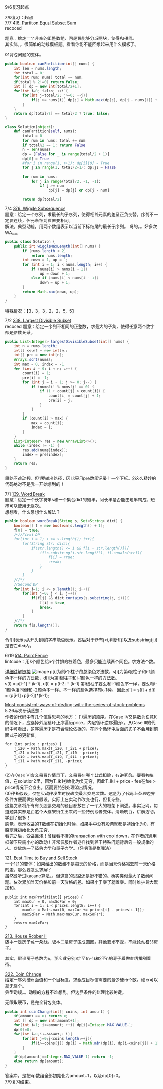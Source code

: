 9/6复习起点

7/9复习：起点<br>
7/7 [416. Partition Equal Subset Sum](https://leetcode.com/problems/partition-equal-subset-sum/description/)<br>recoded

题意：给定一个非空的正整数组，问是否能够分成两块，使得和相同。<br>
其实嘛。。很简单的动规模板题。看看你能不能回想起来用什么模板了。

01背包问题的变体。

```java
public boolean canPartition(int[] nums) {
    int len = nums.length;
    int total = 0;
    for(int num: nums) total += num;
    if(total % 2!=0) return false;
    int [] dp = new int[total/2+1];
    for(int i=0; i<len; ++i){
        for(int j=total/2; j>=0; --j){
            if(j >= nums[i]) dp[j] = Math.max(dp[j], dp[j - nums[i]] + nums[i]);
        }
    }
    return dp[total/2] == total/2 ? true: false;
}
```

```python
class Solution(object):
    def canPartition(self, nums):
        total = 0
        for num in nums: total += num
        if total%2 == 1: return False
        n = len(nums)
        dp = [False for _ in range(total/2 + 1)]
        dp[0] = True
        #for i in range(1, n+1): dp[i][0] = True
        for j in range(1, total/2+1): dp[j] = False
        
        for num in nums:
            for j in range(total/2, -1, -1):
                if j >= num:
                    dp[j] = dp[j] or dp[j - num]
                    
        return dp[total/2]
```



7/4 [376. Wiggle Subsequence](https://leetcode.com/problems/wiggle-subsequence/description/)<br>
题意：给定一个序列，求最长的子序列，使得相邻元素的差呈正负交替。序列不一定要连续，但元素相对位置要相同。<br>
解法，典型动规，用两个数组表示以当前下标结尾的最长子序列。
妈的。。好多次WA。。。

```java
public class Solution {
    public int wiggleMaxLength(int[] nums) {
        if (nums.length < 2)
            return nums.length;
        int down = 1, up = 1;
        for (int i = 1; i < nums.length; i++) {
            if (nums[i] > nums[i - 1])
                up = down + 1;
            else if (nums[i] < nums[i - 1])
                down = up + 1;
        }
        return Math.max(down, up);
    }
}
```
特殊情况：【3，3，3，2，2，5，5】

7/2 [368. Largest Divisible Subset](https://leetcode.com/problems/largest-divisible-subset/description/)<br>recoded
题意：给定一序列不相同的正整数，求最大的子集，使得任意两个数字都是倍数关系。<br>

```java
public List<Integer> largestDivisibleSubset(int[] nums) {
    int n = nums.length;
    int[] count = new int[n];
    int[] pre = new int[n];
    Arrays.sort(nums);
    int max = 0, index = -1;
    for (int i = 0; i < n; i++) {
        count[i] = 1;
        pre[i] = -1;
        for (int j = i - 1; j >= 0; j--) {
            if (nums[i] % nums[j] == 0) {
                if (1 + count[j] > count[i]) {
                    count[i] = count[j] + 1;
                    pre[i] = j;
                }
            }
        }
        if (count[i] > max) {
            max = count[i];
            index = i;
        }
    }
    List<Integer> res = new ArrayList<>();
    while (index != -1) {
        res.add(nums[index]);
        index = pre[index];
    }
    return res;
}
```
思路不难动规，但1要输出路径，因此采用pre数组记录上一个下标。2这么精妙的代码绝对不是我一开始想到的！

7/1 [139. Word Break](https://leetcode.com/problems/word-break/description/)<br>
题意：给定一个长字符串s和一个集合dict的短串，问长串是否能由短串构成。短串可以使用无限次。<br>
想想看，什么思想什么解法？
```java
public boolean wordBreak(String s, Set<String> dict) {
    boolean[] f = new boolean[s.length() + 1];
    f[0] = true;
    /*//First DP
    for(int i = 1; i <= s.length(); i++){
        for(String str: dict){
            if(str.length() <= i && f[i - str.length()]){
                if(s.substring(i-str.length(), i).equals(str)){
                    f[i] = true;
                    break;
                }
            }
        }
    }//*/
    //Second DP
    for(int i=1; i <= s.length(); i++){
        for(int j=0; j < i; j++){
            if(f[j] && dict.contains(s.substring(j, i))){
                f[i] = true;
                break;
            }
        }
    }//*/
    return f[s.length()];
}
```
令f[i]表示s从开头到i的字串能否表示。然后对于所有j<i,判断f[j]以及substring(j,i)是否在dict内。

6/19 [514. Paint Fence](https://www.lintcode.com/problem/paint-fence/description)<br>
lintcode：用k个颜色给n个并排的桩着色，最多只能连续两个同色。求方法个数。<br>

[详细讲解链接](http://yuanhsh.iteye.com/blog/2219891)
![image](http://m.qpic.cn/psb?/V13hu9k31D6BsB/h2fPxNVtSg.4zygk0nvtca6QSIRL1sikkXl4ihg6f9s!/b/dFkAAAAAAAAA&bo=dgO5AQAAAAARF.0!&rf=viewer_4&t=5)
p[i]为前i个柱子的总染色方法数，s[i]为第i根柱子和i-1颜色不一样的方法数，d[i]为第i根柱子和i-1颜色一样的方法数。<br>
s[i] = p[i-1] * (k-1), d[i] = p[i-2] * (k-1)
第i根柱子要么和i-1颜色不一样，要么和i-1颜色相同但和i-2颜色不一样。不一样的颜色选择有k-1种。
因此p[i] = s[i] + d[i] = (p[i-1]+p[i-2])*(k-1);


[Most-consistent-ways-of-dealing-with-the-series-of-stock-problems](https://leetcode.com/problems/best-time-to-buy-and-sell-stock-with-transaction-fee/discuss/108870/Most-consistent-ways-of-dealing-with-the-series-of-stock-problems)<br>
5.26再次研读感想：<br>
作者的代码中有几个值得思考的地方：
(1)遍历的顺序。在Case IV交易数为任意K的情况下，应选择外层循环正序遍历price，内层循环逆序遍历k。从Case III的代码中可看出，逆序遍历才是符合理论依据的，在同个循环中后面的式子不会用到前面式子的更新值。
```
for (int price : prices) {
    T_i20 = Math.max(T_i20, T_i21 + price);
    T_i21 = Math.max(T_i21, T_i10 - price);
    T_i10 = Math.max(T_i10, T_i11 + price);
    T_i11 = Math.max(T_i11, -price);
}
```
(2)在Case VI含交易费的情景下，交易费在哪个公式扣除，有讲究的。要看初始值，在solution2里，因为T_ik1初始化为负无穷，因此T_ik1 + price - fee在fee > price情况下会溢出。因而要特别处理溢出情况。<br>
(3)作者假设，仅在买动作发生时候改变最大交易次数。这是为了代码上处理边界条件方便而做出的假设。实际上在卖动作改变也行，但复杂些。<br>
这篇文章将所有有关股票交易的题目都放在了一个大的框架下阐述。事实证明，每道题其实都是由这个大框架衍生出来的一些特例或者变体。清晰明白，讲解透彻，学到了很多！<br>
感觉，表示收益的T数组在初始化时候，如果手中没有股票就都是初始化为0，有股票就初始化为负无穷。<br>
看完之后，受益匪浅！曾经看不懂的transaction with cool down，在作者的通用框架下只需小小的改动！非常佩服作者这样找到若干特殊问题背后的一般规律的人。仿佛统一了经典力学和量子力学。（好吧我是物理渣）

[121. Best Time to Buy and Sell Stock](https://leetcode.com/problems/best-time-to-buy-and-sell-stock/discuss/39038/kadanes-algorithm-since-no-one-has-mentioned-about-this-so-far-in-case-if-interviewer-twists-the-input)<br>
一个121的变体：如果给出的数组不是每天的价格，而是当天价格减去前一天价格的差，那么要怎么求解？<br>
虽然没听过kadane算法。。但这篇的思路还是挺不错的。确实类似最大子数组问题。依次累加当天价格和前一天价格的差。如果小于零了就置零。同时维护最大累加和。
```
public int maxProfit(int[] prices) {
    int maxCur = 0, maxSoFar = 0;
    for(int i = 1; i < prices.length; i++) {
        maxCur = Math.max(0, maxCur += prices[i] - prices[i-1]);
        maxSoFar = Math.max(maxCur, maxSoFar);
    }
    return maxSoFar;
}
```
[213. House Robber II](https://leetcode.com/problems/house-robber-ii)<br>
版本一是房子成一条线，版本二是房子围成圆圈。其他要求不变，不能抢劫相邻房子。

其实，假设房子总数为n，那么就分别对1至(n-1)和2至n的房子看做直线排列看待。

[322. Coin Change](https://leetcode.com/problems/coin-change/description/)<br>
给定一序列硬币面值和一个目标值，求组成目标值需要的最少硬币个数。硬币可以拿无限个。<br>
典型动规。。动规的方程不难想到。但边界条件的处理比较关键。

无限取硬币，是完全背包变体。

```java
public int coinChange(int[] coins, int amount) {
    if(amount == 0) return 0;
    int [] dp = new int[amount+1];
    for(int i=1; i<=amount; ++i) dp[i]=Integer.MAX_VALUE-1;
    dp[0]=0;
    for(int i=0;i<=amount;++i){
        for(int j=0;j<coins.length;++j){
            if(i>=coins[j]) dp[i] = Math.min(dp[i], dp[i-coins[j]] + 1); 
        }
    }
    if(dp[amount]==Integer.MAX_VALUE-1) return -1;
    else return dp[amount];
}
```
答案中，是把dp数组全部初始化为amount+1，以及dp[0]=0。<br>
7/9复习结束。